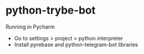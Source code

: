 # python-trybe-bot

Running in Pycharm

* Go to settings > project > python interpreter 
* Install pyrebase and python-telegram-bot libraries
